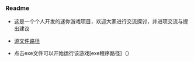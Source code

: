 ### Readme

* 这是一个个人开发的迷你游戏项目，欢迎大家进行交流探讨，并进项交流与提出建议

* [源文件路径](555/勇敢小五.cpp)  
* 点击exe文件可以开始运行该游戏[exe程序路径]（）
